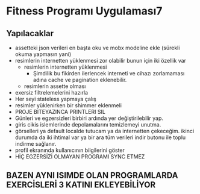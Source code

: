 # Fitness Programı Uygulaması7

## Yapılacaklar
- assetteki json verileri en başta oku ve mobx modeline ekle (sürekli okuma yapmasın yani)
- resimlerin internetten yüklenmesi zor olabilir bunun için iki özellik var
  - resimlerin internetten yüklenmesi
    - Şimdilik bu fikirden ilerlencek interneti ve cihazı zorlamaması adına cache ve pagination eklenebilir. 
  - resimlerin assette olması
- exersiz filtrelemelerini hazırla
- Her seyi stateless yapmaya çalış
- resimler yüklenirken bir shimmer eklenmeli
- PROJE BITEYAZINCA PRINTLERI SIL
- Günleri ve egzersizleri birbiri ardında yer değiştirilebilir yap.
- giris cikis islemlerinde depolamalarını temizlemeyi unutma.
- görselleri ya default localde tutucam ya da internetten çekeceğim. ikinci durumda da iki ihtimal var ya bir ara tüm verileri indir butonu ile toplu indirme sağlanır.
- profil ekranında kullanıcının bilgilerini göster
- HİÇ EGZERSİZİ OLMAYAN PROGRAMI SYNC ETMEZ
## BAZEN AYNI ISIMDE OLAN PROGRAMLARDA EXERCİSLERİ 3 KATINI EKLEYEBİLİYOR




